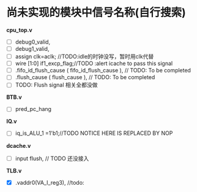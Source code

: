 # 尚未实现的模块中信号名称(自行搜索)

**cpu_top.v**

- [ ] debug0_valid,
- [ ] debug1_valid,
- [ ] assign clk=aclk; //TODO:idle的时钟没写，暂时用clk代替
- [ ] wire [1:0] if1_excp_flag;//TODO :alert icache to pass this signal
- [ ] .fifo_id_flush_cause ( fifo_id_flush_cause ),  // TODO: To be completed
- [ ] .flush_cause       ( flush_cause    ),  // TODO: To be completed
- [ ] TODO: Flush signal 相关全都没做

**BTB.v**

- [ ] pred_pc_hang

**IQ.v**

- [ ] iq_is_ALU_1 =1'b1;//TODO NOTICE HERE IS REPLACED BY NOP

**dcache.v**

- [ ] input                   flush,              // TODO 还没接入

**TLB.v**

- [x] .vaddr0(VA_I_reg3), //todo: